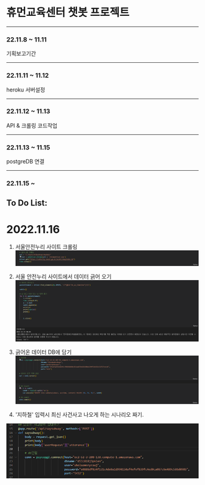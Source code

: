 # 휴먼교육센터 챗봇 프로젝트

---

### 22.11.8 ~ 11.11

기획보고기간

---

### 22.11.11 ~ 11.12

heroku 서버설정

---

### 22.11.12 ~ 11.13

API & 크롤링 코드작업

---

### 22.11.13 ~ 11.15

postgreDB 연결

---

### 22.11.15 ~ 
## To Do List:
# 2022.11.16


1. 서울안전누리 사이트 크롤링
![](2022-11-16-10-15-48.png)

2. 서울 안전누리 사이트에서 데이터 긁어 오기
![](2022-11-16-10-17-36.png)

3. 긁어온 데이터 DB에 담기
![](2022-11-16-10-18-20.png)

4. '지하철' 입력시 최신 사건사고 나오게 하는 시나리오 짜기.

![](2022-11-16-10-09-04.png)
